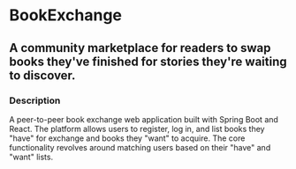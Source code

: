 # BookExchange

## A community marketplace for readers to swap books they've finished for stories they're waiting to discover.

### Description
A peer-to-peer book exchange web application built with Spring Boot and React. The platform allows users to register, log in, and list books they "have" for exchange and books they "want" to acquire. The core functionality revolves around matching users based on their "have" and "want" lists.
